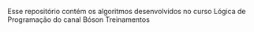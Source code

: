 Esse repositório contém os algoritmos desenvolvidos no curso Lógica de Programação do canal Bóson Treinamentos